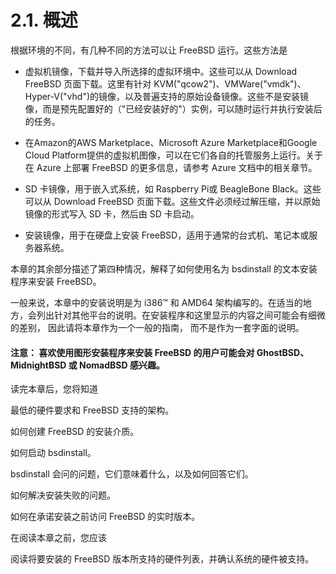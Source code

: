 # 2.1. 概述

根据环境的不同，有几种不同的方法可以让 FreeBSD 运行。这些方法是

- 虚拟机镜像，下载并导入所选择的虚拟环境中。这些可以从 Download FreeBSD 页面下载。这里有针对 KVM("qcow2")、VMWare("vmdk")、Hyper-V("vhd")的镜像，以及普遍支持的原始设备镜像。这些不是安装镜像，而是预先配置好的（"已经安装好的"）实例，可以随时运行并执行安装后的任务。

- 在Amazon的AWS Marketplace、Microsoft Azure Marketplace和Google Cloud Platform提供的虚拟机图像，可以在它们各自的托管服务上运行。关于在 Azure 上部署 FreeBSD 的更多信息，请参考 Azure 文档中的相关章节。

- SD 卡镜像，用于嵌入式系统，如 Raspberry Pi或 BeagleBone Black。这些可以从 Download FreeBSD 页面下载。这些文件必须经过解压缩，并以原始镜像的形式写入 SD 卡，然后由 SD 卡启动。

- 安装镜像，用于在硬盘上安装 FreeBSD，适用于通常的台式机、笔记本或服务器系统。

本章的其余部分描述了第四种情况，解释了如何使用名为 bsdinstall 的文本安装程序来安装 FreeBSD。

一般来说，本章中的安装说明是为 i386™ 和 AMD64 架构编写的。在适当的地方，会列出针对其他平台的说明。在安装程序和这里显示的内容之间可能会有细微的差别， 因此请将本章作为一个一般的指南， 而不是作为一套字面的说明。

#### 注意： 喜欢使用图形安装程序来安装 FreeBSD 的用户可能会对 GhostBSD、 MidnightBSD 或 NomadBSD 感兴趣。

读完本章后，您将知道

最低的硬件要求和 FreeBSD 支持的架构。

如何创建 FreeBSD 的安装介质。

如何启动 bsdinstall。

bsdinstall 会问的问题，它们意味着什么，以及如何回答它们。

如何解决安装失败的问题。

如何在承诺安装之前访问 FreeBSD 的实时版本。

在阅读本章之前，您应该

阅读将要安装的 FreeBSD 版本所支持的硬件列表，并确认系统的硬件被支持。
